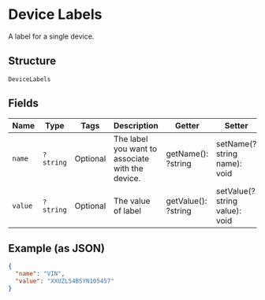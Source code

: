 
# Device Labels

A label for a single device.

## Structure

`DeviceLabels`

## Fields

| Name | Type | Tags | Description | Getter | Setter |
|  --- | --- | --- | --- | --- | --- |
| `name` | `?string` | Optional | The label you want to associate with the device. | getName(): ?string | setName(?string name): void |
| `value` | `?string` | Optional | The value of label | getValue(): ?string | setValue(?string value): void |

## Example (as JSON)

```json
{
  "name": "VIN",
  "value": "XXUZL54B5YN105457"
}
```

